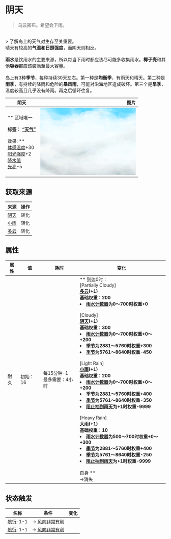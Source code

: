 # 阴天  
> 乌云密布。希望会下雨。  
<br>  
> 了解岛上的天气对生存至关重要。<br>晴天有较高的<b>气温和日照强度</b>，而阴天则相反。<br><br><b>雨水</b>是饮用水的主要来源，所以每当下雨时都应该尽可能多收集雨水。<b>椰子壳</b>和其他<b>容器</b>都应该装满至最大容量。<br><br>岛上有3种<b>季节</b>，每种持续30天左右。第一种是<b>均衡季</b>，有雨天和晴天。第二种是<b>雨季</b>，有持续的降雨和危险的<b>暴风雨</b>，可能对沿海地区造成破坏。第三个是<b>旱季</b>，温度较高且几乎没有降雨。再之后循环往复。  
  
  阴天  |   图片   
 ----  |  ----:   
 ** 区域唯一 **<br><br>**标签：**	[“天气”](tag_Weather.md)<br><br>** 效果: **<br>[体感温度](TemperaturePerceived.md)+30<br>[阳光强度](SunStrength.md)+2<br>[降水值](RainValue.md)<br>[光亮](Light.md)-5  |  <img decoding="async" src="Sprite/WeatherCloudy_0.png" href="a.md" style="max-width:300px;max-height:300px;">   
  
## 获取来源  
来源  |  操作  
----  |  ----  
[阴天](TropicalIsland_Cloudy.md)  |  转化  
[小雨](TropicalIsland_LightRain.md)  |  转化  
[多云](TropicalIsland_PartiallyCloudy.md)  |  转化  
## 属性   
属性  |  值  |  耗时  |  变化  
----  |  ----  |  ----  |  ----  
耐久  |  初始：16  |  每15分钟-1<br>最多需要：4小时  |  ** 到达0时： **<br>** [Partially Cloudy] **<br>  [多云](TropicalIsland_PartiallyCloudy.md)(+1)<br>基础权重：200<li>[雨水计数器](RainCounter.md)为0～700时权重+0</li><br>** [Cloudy] **<br>  [阴天](TropicalIsland_Cloudy.md)(+1)<br>基础权重：300<li>[雨水计数器](RainCounter.md)为0～700时权重+0～+200</li><li>[季节](Seasons.md)为2881～5760时权重+300</li><li>[季节](Seasons.md)为5761～8640时权重-450</li><br>** [Light Rain] **<br>  [小雨](TropicalIsland_LightRain.md)(+1)<br>基础权重：200<li>[雨水计数器](RainCounter.md)为0～700时权重+0～+200</li><li>[季节](Seasons.md)为2881～5760时权重+400</li><li>[季节](Seasons.md)为5761～8640时权重-350</li><li>[阻止抽到雨天](RainKiller.md)为+1时权重-9999</li><br>** [Heavy Rain] **<br>  [大雨](TropicalIsland_HeavyRain.md)(+1)<br>基础权重：10<li>[雨水计数器](RainCounter.md)为500～700时权重+0～+300</li><li>[季节](Seasons.md)为2881～5760时权重+400</li><li>[季节](Seasons.md)为5761～8640时权重-250</li><li>[阻止抽到雨天](RainKiller.md)为+1时权重-9999</li><br>** 自身 **<br>→消失  
## 状态触发  
名称  |  条件  |  变化  
----  |  ----  |  ----  
  |  [航行](Sailed.md): 1-1  |  → [风向非常有利](OpenSea_VeryFavourable.md)  
  |  [航行](Sailed.md): 1-1  |  → [风向非常有利](OpenSea_VeryFavourable.md)  


<script>document.title="阴天 - 卡牌生存百科 Card Survival Wiki";</script>